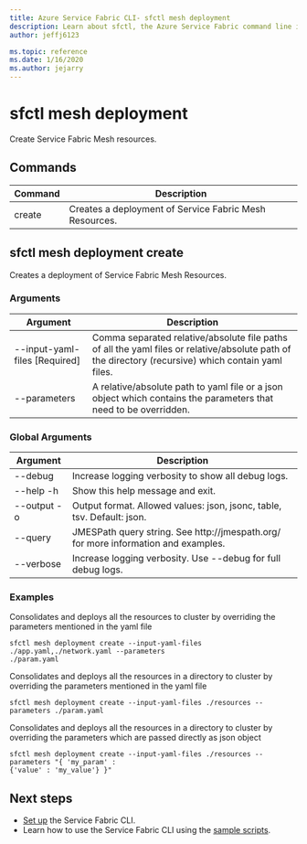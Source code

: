 ```yaml
---
title: Azure Service Fabric CLI- sfctl mesh deployment
description: Learn about sfctl, the Azure Service Fabric command line interface. Includes a list of commands for creating Service Fabric Mesh resources.
author: jeffj6123

ms.topic: reference
ms.date: 1/16/2020
ms.author: jejarry
---
```


# sfctl mesh deployment
Create Service Fabric Mesh resources.

## Commands

|Command|Description|
| --- | --- |
| create | Creates a deployment of Service Fabric Mesh Resources. |

## sfctl mesh deployment create
Creates a deployment of Service Fabric Mesh Resources.

### Arguments

|Argument|Description|
| --- | --- |
| --input-yaml-files [Required] | Comma separated relative/absolute file paths of all the yaml files or relative/absolute path of the directory (recursive) which contain yaml files. |
| --parameters | A relative/absolute path to yaml file or a json object which contains the parameters that need to be overridden. |

### Global Arguments

|Argument|Description|
| --- | --- |
| --debug | Increase logging verbosity to show all debug logs. |
| --help -h | Show this help message and exit. |
| --output -o | Output format.  Allowed values\: json, jsonc, table, tsv.  Default\: json. |
| --query | JMESPath query string. See http\://jmespath.org/ for more information and examples. |
| --verbose | Increase logging verbosity. Use --debug for full debug logs. |

### Examples

Consolidates and deploys all the resources to cluster by overriding the parameters mentioned in the yaml file
```	
sfctl mesh deployment create --input-yaml-files ./app.yaml,./network.yaml --parameters	
./param.yaml	
```

Consolidates and deploys all the resources in a directory to cluster by overriding the parameters mentioned in the yaml file

```	
sfctl mesh deployment create --input-yaml-files ./resources --parameters ./param.yaml
```

Consolidates and deploys all the resources in a directory to cluster by overriding the parameters which are passed directly as json object
```	
sfctl mesh deployment create --input-yaml-files ./resources --parameters "{ 'my_param' :	
{'value' : 'my_value'} }"	
```

## Next steps
- [Set up](service-fabric-cli.md) the Service Fabric CLI.
- Learn how to use the Service Fabric CLI using the [sample scripts](/azure/service-fabric/scripts/sfctl-upgrade-application).